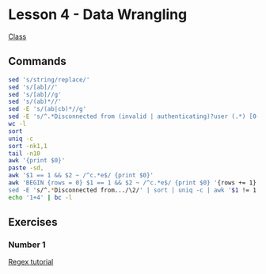 # Lesson 4 - Data Wrangling

[Class](https://missing.csail.mit.edu/2020/data-wrangling/)

## Commands

```bash
sed 's/string/replace/'
sed 's/[ab]//'
sed 's/[ab]//g'
sed 's/(ab)*//'
sed -E 's/(ab|cb)*//g'
sed -E 's/^.*Disconnected from (invalid | authenticating)?user (.*) [0-9.]+ port [0-9]+ (\[preauth\])?$/\2/'
wc -l
sort
uniq -c
sort -nk1,1
tail -n10
awk '{print $0}'
paste -sd,
awk '$1 == 1 && $2 ~ /^c.*e$/ {print $0}'
awk 'BEGIN {rows = 0} $1 == 1 && $2 ~ /^c.*e$/ {print $0} '{rows += 1} END {print rows}'
sed -E 's/^.*Disconnected from.../\2/' | sort | uniq -c | awk '$1 != 1 {print $1} | paste -sd+ | bc -l
echo '1+4' | bc -l
```

## Exercises

### Number 1

[Regex tutorial](https://regexone.com/)

